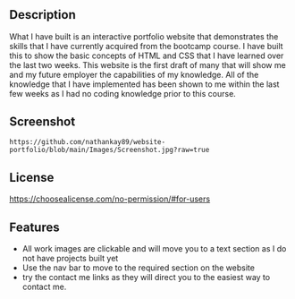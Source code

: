 # <week2c>

## Description

What I have built is an interactive portfolio website that demonstrates the skills that I have currently acquired from the bootcamp course. I have built this to show the basic concepts of HTML and CSS that I have learned over the last two weeks. This website is the first draft of many that will show me and my future employer the capabilities of my knowledge. All of the knowledge that I have implemented has been shown to me within the last few weeks as I had no coding knowledge prior to this course.

## Screenshot
 
    https://github.com/nathankay89/website-portfolio/blob/main/Images/Screenshot.jpg?raw=true

## License

https://choosealicense.com/no-permission/#for-users


## Features

- All work images are clickable and will move you to a text section as I do not have projects built yet
- Use the nav bar to move to the required section on the website
- try the contact me links as they will direct you to the easiest way to contact me. 
